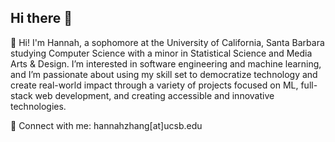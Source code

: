 ## Hi there 👋

🔭 Hi! I'm Hannah, a sophomore at the University of California, Santa Barbara studying Computer Science with a minor in Statistical Science and Media Arts & Design. I’m interested in software engineering and machine learning, and I’m passionate about using my skill set to democratize technology and create real-world impact through a variety of projects focused on ML, full-stack web development, and creating accessible and innovative technologies.

💌 Connect with me: hannahzhang[at]ucsb.edu

